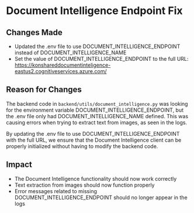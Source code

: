 # Document Intelligence Endpoint Fix

## Changes Made

- Updated the .env file to use DOCUMENT_INTELLIGENCE_ENDPOINT instead of DOCUMENT_INTELLIGENCE_NAME
- Set the value of DOCUMENT_INTELLIGENCE_ENDPOINT to the full URL: https://konshareddocumentinteligence-eastus2.cognitiveservices.azure.com/

## Reason for Changes

The backend code in `backend/utils/document_intelligence.py` was looking for the environment variable DOCUMENT_INTELLIGENCE_ENDPOINT, but the .env file only had DOCUMENT_INTELLIGENCE_NAME defined. This was causing errors when trying to extract text from images, as seen in the logs.

By updating the .env file to use DOCUMENT_INTELLIGENCE_ENDPOINT with the full URL, we ensure that the Document Intelligence client can be properly initialized without having to modify the backend code.

## Impact

- The Document Intelligence functionality should now work correctly
- Text extraction from images should now function properly
- Error messages related to missing DOCUMENT_INTELLIGENCE_ENDPOINT should no longer appear in the logs
